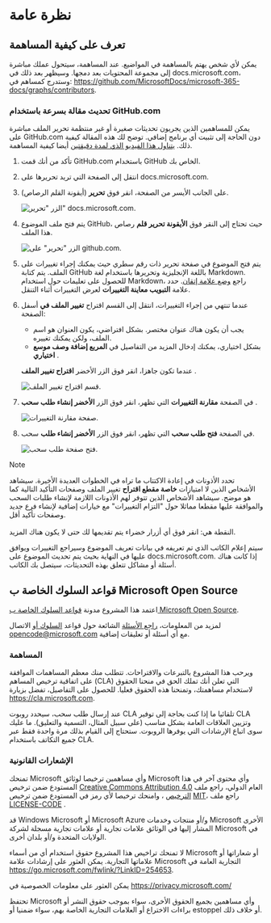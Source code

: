 # <a name="overview"></a>نظرة عامة

## <a name="learn-how-to-contribute"></a>تعرف على كيفية المساهمة

يمكن لأي شخص يهتم بالمساهمة في المواضيع. عند المساهمة، سيتحول عملك مباشرة إلى مجموعة المحتويات بعد دمجها. وسيظهر بعد ذلك في docs.microsoft.com، وستدرج كمساهم في: <https://github.com/MicrosoftDocs/microsoft-365-docs/graphs/contributors>.

### <a name="quickly-update-an-article-using-githubcom"></a>تحديث مقالة بسرعة باستخدام GitHub.com

يمكن للمساهمين الذين يجريون تحديثات صغيرة أو غير منتظمة تحرير الملف مباشرة على GitHub.com دون الحاجة إلى تثبيت أي برنامج إضافي. توضح لك هذه المقالة كيفية ذلك. [يتناول هذا الفيديو الذي لمدة دقيقتين](https://www.microsoft.com/videoplayer/embed/RE1XQTG) أيضا كيفية المساهمة.

1. تأكد من أنك قمت GitHub.com باستخدام GitHub الخاص بك.
2. انتقل إلى الصفحة التي تريد تحريرها على docs.microsoft.com.
3. على الجانب الأيسر من الصفحة، انقر فوق **تحرير** (أيقونة القلم الرصاص).

   ![الزر "تحرير" docs.microsoft.com.](microsoft-365/media/quick-update-edit.png)

4. يتم فتح ملف الموضوع GitHub، حيث تحتاج إلى النقر فوق **الأيقونة تحرير قلم** رصاص هذا الملف.

   ![الزر "تحرير" على github.com.](microsoft-365/media/quick-update-github.png)

5. يتم فتح الموضوع في صفحة تحرير ذات رقم سطري حيث يمكنك إجراء تغييرات على الملف. يتم كتابة GitHub باللغة الإنجليزية وتحريرها باستخدام لغة Markdown. للحصول على تعليمات حول استخدام Markdown، راجع [وضع علامة إتقان](https://guides.github.com/features/mastering-markdown/). حدد علامة **التبويب معاينة التغييرات** لعرض التغييرات أثناء التنقل.

6. عندما تنتهي من إجراء التغييرات، انتقل إلى القسم اقتراح **تغيير الملف في** أسفل الصفحة:

   - يجب أن يكون هناك عنوان مختصر. بشكل افتراضي، يكون العنوان هو اسم الملف، ولكن يمكنك تغييره.
   - بشكل اختياري، يمكنك إدخال المزيد من التفاصيل في **المربع إضافة وصف موسع اختياري** .

   عندما تكون جاهزا، انقر فوق الزر الأخضر **اقتراح تغيير الملف** .

   ![قسم اقتراح تغيير الملف.](microsoft-365/media/propose-file-change.png)

7. في الصفحة **مقارنة التغييرات** التي تظهر، انقر فوق الزر **الأخضر إنشاء طلب سحب** .

   ![صفحة مقارنة التغييرات.](microsoft-365/media/comparing-changes-page.png)

8. في الصفحة **فتح طلب سحب** التي تظهر، انقر فوق الزر **الأخضر إنشاء طلب** سحب.

   ![فتح صفحة طلب سحب.](microsoft-365/media/open-a-pull-request-page.png)

> [!NOTE]
> تحدد الأذونات في إعادة الاكتتاب ما تراه في الخطوات العديدة الأخيرة. سيشاهد الأشخاص الذين لا امتيازات **خاصة مقطع اقتراح** تغيير الملف وصفحات التأكيد التالية كما هو موضح. سيشاهد الأشخاص الذين تتوفر لهم الأذونات اللازمة لإنشاء طلبات السحب والموافقة عليها مقطعا  مماثلا حول "التزام التغييرات" مع خيارات إضافية لإنشاء فرع جديد وصفحات تأكيد أقل.<br/><br/>النقطة هي: انقر فوق أي أزرار خضراء يتم تقديمها لك حتى لا يكون هناك المزيد.

سيتم إعلام الكاتب الذي تم تعريفه في بيانات تعريف الموضوع وسيراجع التغييرات ويوافق عليها في النهاية بحيث يتم تحديث الموضوع على docs.microsoft.com. إذا كانت هناك أسئلة أو مشاكل تتعلق بهذه التحديثات، سيتصل بك الكاتب.

## <a name="microsoft-open-source-code-of-conduct"></a>قواعد السلوك الخاصة ب Microsoft Open Source

اعتمد هذا المشروع مدونة [قواعد السلوك الخاصة ب Microsoft Open Source](https://opensource.microsoft.com/codeofconduct/).

لمزيد من المعلومات، [راجع الأسئلة](https://opensource.microsoft.com/codeofconduct/faq/) الشائعة حول قواعد [السلوك أو](mailto:opencode@microsoft.com) الاتصال opencode@microsoft.com مع أي أسئلة أو تعليقات إضافية.

### <a name="contributing"></a>المساهمة

ويرحب هذا المشروع بالتبرعات والاقتراحات.  تتطلب منك معظم المساهمات الموافقة على اتفاقية ترخيص المساهم (CLA) التي تعلن أنك تملك الحق في منحنا الحقوق لاستخدام مساهمتك، وتمنحنا هذه الحقوق فعليا. للحصول على التفاصيل، تفضل بزيارة <https://cla.microsoft.com>.

عند إرسال طلب سحب، سيحدد روبوت CLA تلقائيا ما إذا كنت بحاجة إلى توفير CLA وتزيين العلاقات العامة بشكل مناسب (على سبيل المثال، التسمية والتعليق). ما عليك سوى اتباع الإرشادات التي يوفرها الروبوت. ستحتاج إلى القيام بذلك مرة واحدة فقط عبر جميع التكاتف باستخدام CLA.

### <a name="legal-notices"></a>الإشعارات القانونية

تمنحك Microsoft وأي مساهمين ترخيصا لوثائق Microsoft وأي محتوى آخر في هذا المستودع ضمن ترخيص [Creative Commons Attribution 4.0](https://creativecommons.org/licenses/by/4.0/legalcode) العام الدولي، راجع ملف [الترخيص](LICENSE) ، وامنحك ترخيصا لأي رمز في المستودع ضمن ترخيص [MIT](https://opensource.org/licenses/MIT)، راجع ملف [LICENSE-CODE](LICENSE-CODE) .

قد Windows Microsoft أو Microsoft Azure و/أو منتجات وخدمات Microsoft الأخرى المشار إليها في الوثائق علامات تجارية أو علامات تجارية مسجلة لشركة Microsoft في الولايات المتحدة و/أو بلدان أخرى.

لا تمنحك تراخيص هذا المشروع حقوق استخدام أي من أسماء Microsoft أو شعاراتها أو علاماتها التجارية. يمكن العثور على إرشادات علامة Microsoft التجارية العامة في <https://go.microsoft.com/fwlink/?LinkID=254653>.

يمكن العثور على معلومات الخصوصية في <https://privacy.microsoft.com/>

تحتفظ Microsoft وأي مساهمين بجميع الحقوق الأخرى، سواء بموجب حقوق النشر أو براءات الاختراع أو العلامات التجارية الخاصة بهم، سواء ضمنيا أو estoppel أو خلاف ذلك.
